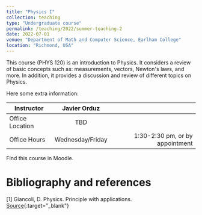 ```yaml
---
title: "Physics I"
collection: teaching
type: "Undergraduate course"
permalink: /teaching/2022/summer-teaching-2
date: 2022-07-01
venue: "Department of Math and Computer Science, Earlham College"
location: "Richmond, USA"
---
```


This course (PHYS 120) is an introduction to Physics. It considers a review of basic concepts such as: measurements, vectors, Newton's laws, and more. In addition, it provides a discussion and review of different topics on Physics. 
<!-- [BU website](https://tinyurl.com/yhgalmw6){:target="_blank"},  -->

Here some extra information:

| Instructor   |      Javier Orduz      |   |
|--------------------|:-----------------------:|----------------:|
| Office Location |  TBD |  |
| Office Hours |    Wednesday/Friday   |   1:30-2:30 pm, or by appointment |


Find this course in Moodle.

# Bibliography and references
[1] Giancoli, D. Physics. Principle with applications. [Source](https://www.pearson.com/en-us/subject-catalog/p/physics-principles-and-applications/P200000006936/9780137679065){:target="_blank"}